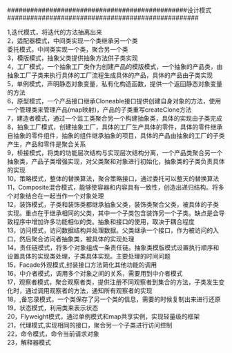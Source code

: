 ###############################################设计模式##################################################

1,迭代模式，将迭代的方法抽离出来  
2，适配器模式，中间类实现一个类继承另一个类  
      委托模式，中间类实现一个类，聚合另一个类        
3，模版模式，抽象父类提供抽象方法供子类实现  
4，工厂模式，一个抽象工厂类作为创建产品的模版模式，一个抽象的产品类，由抽象工厂子类来执行具体的工厂流程生成具体的产品，具体的产品由子类实现  
5，单例模式，声明静态对象变量，私有化构造函数，提供一个返回静态对象变量的方法  
6，原型模式，一个产品接口继承Cloneable接口提供创建自身对象的方法，使用一个管理类来管理产品(map映射)，产品的子类重写createClone方法  
7，建造者模式，通过一个监工类聚合另一个构建抽象类，具体的实现由子类完成  
8，抽象工厂模式，创建抽象工厂，具体的工厂生产具体的零件，具体的零件继承自抽象的零件组件，抽象的组件继承抽象的项目，具体的产品由抽象的工厂的子类产生，产品和零件是聚合关系  
9，桥接模式，将类的功能层次结构与实现层次结构分离，一个产品类聚合另一个抽象类，产品子类增强实现，对父类聚和对象进行初始化，抽象类的子类负责具体的实现  
10，策略模式，整体的替换算法，聚合策略接口，通过委托可以整天的替换算法  
11，Composite混合模式，能够使容器和内容具有一致性，创造出递归结构。将多个对象结合在一起当作一个对象处理  
12，装饰模式，子类和装饰类都继承抽象父类，装饰类聚合父类，被具体的子类实现。重点在于继承相同的父类，其中一个子类包含装饰另一个子类。缺点是会导致程序中增加许多功能相似的类。抽象和接口的使用，取决于耦合程度  
13，访问模式，访问数据结构并处理数据。父类继承一个接口，作为被访问的入口，然后聚合访问者抽象类，被具体的实现处理  
14，责任链模式，将多个对象组成一条责任链。抽象类模版模式设置执行顺序和设置具体的实现类处理，子类具体实现。主要处理的时间问题  
15，Facade外观模式,封装接口方法简化其他功能的调用  
16，中介者模式，调用多个对象之间的关系，需要用到中介者模式  
17，观察者模式，聚合观察者类，提供注册不同观察者到集合的方法，子类发生变化时，通过调用观察者的方法，通知所有观察者的实现  
18，,备忘录模式，一个类保存了另一个类的信息，需要的时候复制出来进行还原  
19，状态模式，利用类来表示状态  
20，Flyweight模式，通过单例模式和map共享实例，实现轻量级的框架  
21，代理模式,实现相同的接口，聚合另一个子类进行访问控制  
22，命令模式，命令当前请求对象  
23，解释器模式  

